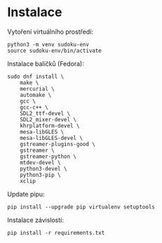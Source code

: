 # Instalace

Vytoření virtuálního prostředí:
```
python3 -m venv sudoku-env
source sudoku-env/bin/activate
```

Instalace balíčků (Fedora):
```
sudo dnf install \
    make \
    mercurial \
    automake \
    gcc \
    gcc-c++ \
    SDL2_ttf-devel \
    SDL2_mixer-devel \
    khrplatform-devel \
    mesa-libGLES \
    mesa-libGLES-devel \
    gstreamer-plugins-good \
    gstreamer \
    gstreamer-python \
    mtdev-devel \
    python3-devel \
    python3-pip \
    xclip
```

Update pipu:
```
pip install --upgrade pip virtualenv setuptools
```

Instalace závislostí:
```
pip install -r requirements.txt
```
